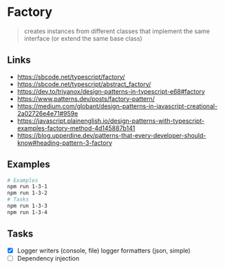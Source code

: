 # Factory

> creates instances from different classes that implement the same interface (or extend the same base class)

## Links

- https://sbcode.net/typescript/factory/
- https://sbcode.net/typescript/abstract_factory/
- https://dev.to/triyanox/design-patterns-in-typescript-e68#factory
- https://www.patterns.dev/posts/factory-pattern/
- https://medium.com/globant/design-patterns-in-javascript-creational-2a02726e4e71#959e
- https://javascript.plainenglish.io/design-patterns-with-typescript-examples-factory-method-4d145887b141
- https://blog.upperdine.dev/patterns-that-every-developer-should-know#heading-pattern-3-factory

## Examples

```bash
# Examples
npm run 1-3-1
npm run 1-3-2
# Tasks
npm run 1-3-3
npm run 1-3-4
```

## Tasks

- [x] Logger writers (console, file) logger formatters (json, simple)
- [ ] Dependency injection
